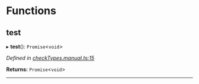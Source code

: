 

# Functions

<a id="test"></a>

##  test

▸ **test**(): `Promise`<`void`>

*Defined in [checkTypes.manual.ts:15](https://github.com/polkadot-js/api/blob/c916da6/packages/api/src/checkTypes.manual.ts#L15)*

**Returns:** `Promise`<`void`>

___

